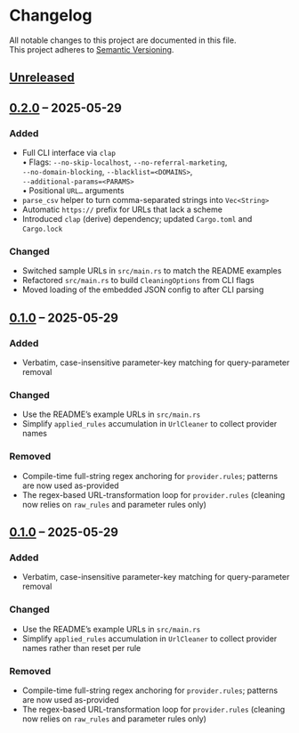 # Changelog

All notable changes to this project are documented in this file.  
This project adheres to [Semantic Versioning](https://semver.org/spec/v2.0.0.html).

## [Unreleased]

## [0.2.0] – 2025-05-29

### Added
- Full CLI interface via `clap`  
  • Flags: `--no-skip-localhost`, `--no-referral-marketing`,  
    `--no-domain-blocking`, `--blacklist=<DOMAINS>`,  
    `--additional-params=<PARAMS>`  
  • Positional `URL…` arguments
- `parse_csv` helper to turn comma-separated strings into `Vec<String>`
- Automatic `https://` prefix for URLs that lack a scheme
- Introduced `clap` (derive) dependency; updated `Cargo.toml` and `Cargo.lock`

### Changed
- Switched sample URLs in `src/main.rs` to match the README examples
- Refactored `src/main.rs` to build `CleaningOptions` from CLI flags
- Moved loading of the embedded JSON config to after CLI parsing

## [0.1.0] – 2025-05-29

### Added
- Verbatim, case-insensitive parameter-key matching for query-parameter removal

### Changed
- Use the README’s example URLs in `src/main.rs`
- Simplify `applied_rules` accumulation in `UrlCleaner` to collect provider names

### Removed
- Compile-time full-string regex anchoring for `provider.rules`; patterns are now
  used as-provided
- The regex-based URL-transformation loop for `provider.rules` (cleaning now relies
  on `raw_rules` and parameter rules only)

## [0.1.0] – 2025-05-29

### Added
- Verbatim, case-insensitive parameter-key matching for query-parameter removal

### Changed
- Use the README’s example URLs in `src/main.rs`
- Simplify `applied_rules` accumulation in `UrlCleaner` to collect provider names rather than reset per rule

### Removed
- Compile-time full-string regex anchoring for `provider.rules`; patterns are now used as-provided
- The regex-based URL-transformation loop for `provider.rules` (cleaning now relies on `raw_rules` and parameter rules only)

[Unreleased]: https://github.com/yourorg/yourrepo/compare/v0.2.0...HEAD  
[0.2.0]:     https://github.com/yourorg/yourrepo/compare/v0.1.0...v0.2.0  
[0.1.0]: https://github.com/yourorg/yourrepo/compare/...v0.1.0
